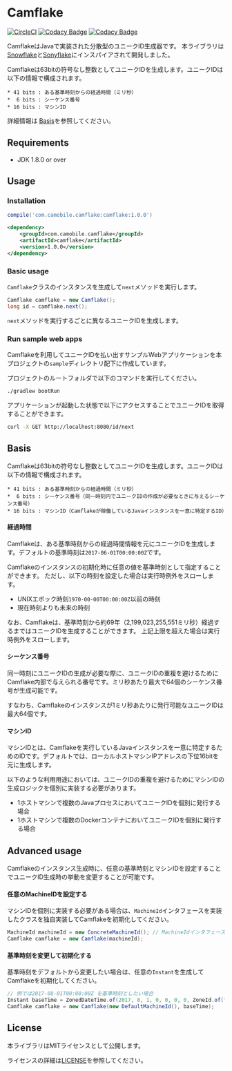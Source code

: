 Camflake
===
[![CircleCI](https://circleci.com/gh/cam-inc/camflake.svg?style=svg)](https://circleci.com/gh/cam-inc/camflake)
[![Codacy Badge](https://api.codacy.com/project/badge/Grade/ac8be06b974c479196f7d1c92b95ae0b)](https://www.codacy.com/app/camobile-io/camflake?utm_source=github.com&amp;utm_medium=referral&amp;utm_content=cam-inc/camflake&amp;utm_campaign=Badge_Grade)
[![Codacy Badge](https://api.codacy.com/project/badge/Coverage/ac8be06b974c479196f7d1c92b95ae0b)](https://www.codacy.com/app/camobile-io/camflake?utm_source=github.com&utm_medium=referral&utm_content=cam-inc/camflake&utm_campaign=Badge_Coverage)

CamflakeはJavaで実装された分散型のユニークID生成器です。
本ライブラリは[Snowflake](https://github.com/twitter/snowflake)と[Sonyflake](https://github.com/sony/sonyflake)にインスパイアされて開発しました。

Camflakeは63bitの符号なし整数としてユニークIDを生成します。ユニークIDは以下の情報で構成されます。

```
* 41 bits : ある基準時刻からの経過時間（ミリ秒）
*  6 bits : シーケンス番号
* 16 bits : マシンID
```

詳細情報は [Basis](#basis)を参照してください。


## Requirements

* JDK 1.8.0 or over


## Usage
### Installation

```gradle
compile('com.camobile.camflake:camflake:1.0.0')
```

```xml
<dependency>
    <groupId>com.camobile.camflake</groupId>
    <artifactId>camflake</artifactId>
    <version>1.0.0</version>
</dependency>
```


### Basic usage

`Camflake`クラスのインスタンスを生成して`next`メソッドを実行します。

```java
Camflake camflake = new Camflake();
long id = camflake.next();
```

`next`メソッドを実行するごとに異なるユニークIDを生成します。


### Run sample web apps

Camflakeを利用してユニークIDを払い出すサンプルWebアプリケーションを本プロジェクトの`sample`ディレクトリ配下に作成しています。

プロジェクトのルートフォルダで以下のコマンドを実行してください。

```bash
./gradlew bootRun
```

アプリケーションが起動した状態で以下にアクセスすることでユニークIDを取得することができます。

```bash
curl -X GET http://localhost:8080/id/next
```


## Basis

Camflakeは63bitの符号なし整数としてユニークIDを生成します。ユニークIDは以下の情報で構成されます。

```
* 41 bits : ある基準時刻からの経過時間（ミリ秒）
*  6 bits : シーケンス番号（同一時刻内でユニークIDの作成が必要なときに与えるシーケンス番号）
* 16 bits : マシンID（Camflakeが稼働しているJavaインスタンスを一意に特定するID）
```

#### 経過時間
Camflakeは、ある基準時刻からの経過時間情報を元にユニークIDを生成します。デフォルトの基準時刻は`2017-06-01T00:00:00Z`です。

Camflakeのインスタンスの初期化時に任意の値を基準時刻として指定することができます。
ただし、以下の時刻を設定した場合は実行時例外をスローします。
* UNIXエポック時刻`1970-00-00T00:00:00Z`以前の時刻
* 現在時刻よりも未来の時刻

なお、Camflakeは、基準時刻から約69年（2,199,023,255,551ミリ秒）経過するまではユニークIDを生成することができます。
上記上限を超えた場合は実行時例外をスローします。


#### シーケンス番号
同一時刻にユニークIDの生成が必要な際に、ユニークIDの重複を避けるためにCamflake内部で与えられる番号です。ミリ秒あたり最大で64個のシーケンス番号が生成可能です。

すなわち、Camflakeのインスタンスが1ミリ秒あたりに発行可能なユニークIDは最大64個です。


#### マシンID

マシンIDとは、Camflakeを実行しているJavaインスタンスを一意に特定するためのIDです。デフォルトでは、ローカルホストマシンIPアドレスの下位16bitを元に生成します。

以下のような利用用途においては、ユニークIDの重複を避けるためにマシンIDの生成ロジックを個別に実装する必要があります。
* 1ホストマシンで複数のJavaプロセスにおいてユニークIDを個別に発行する場合
* 1ホストマシンで複数のDockerコンテナにおいてユニークIDを個別に発行する場合


## Advanced usage

Camflakeのインスタンス生成時に、任意の基準時刻とマシンIDを設定することでユニークID生成時の挙動を変更することが可能です。

#### 任意のMachineIDを設定する

マシンIDを個別に実装する必要がある場合は、`MachineId`インタフェースを実装したクラスを独自実装してCamflakeを初期化してください。

```java
MachineId machineId = new ConcreteMachineId(); // MachineIdインタフェースを実装したクラス
Camflake camflake = new Camflake(machineId);
```

#### 基準時刻を変更して初期化する

基準時刻をデフォルトから変更したい場合は、任意の`Instant`を生成してCamflakeを初期化してください。

```java
// 例では2017-08-01T00:00:00Z を基準時刻としたい場合
Instant baseTime = ZonedDateTime.of(2017, 8, 1, 0, 0, 0, 0, ZoneId.of("UTC")).toInstant());
Camflake camflake = new Camflake(new DefaultMachineId(), baseTime);
```


## License

本ライブラリはMITライセンスとして公開します。

ライセンスの詳細は[LICENSE](LICENSE.txt)を参照してください。
